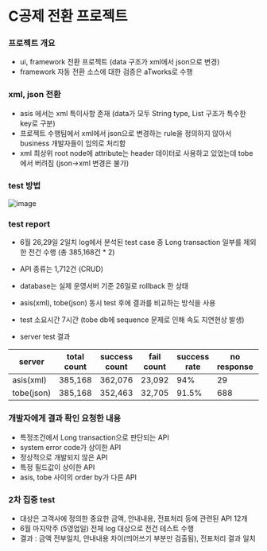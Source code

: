 # C공제 전환 프로젝트 
### 프로젝트 개요
- ui, framework 전환 프로젝트 (data 구조가 xml에서 json으로 변경)
- framework 자동 전환 소스에 대한 검증은 aTworks로 수행

### xml, json 전환
- asis 에서는 xml 특이사항 존재 (data가 모두 String type, List 구조가 특수한 key로 구분)
- 프로젝트 수행팀에서 xml에서 json으로 변경하는 rule을 정의하지 않아서 business 개발자들이 임의로 처리함
- xml 최상위 root node에 attribute는 header 데이터로 사용하고 있었는데 tobe에서 버려짐 (json->xml 변경은 불가)


### test 방법

![image](https://user-images.githubusercontent.com/85854794/221454115-0da24d30-409a-44bc-9e83-472ffb2a376f.png)


### test report
- 6월 26,29일 2일치 log에서 분석된 test case 중 Long transaction 일부를 제외한 전건 수행 (총 385,168건 * 2)
- API 종류는 1,712건 (CRUD)
- database는 실제 운영서버 기준 26일로 rollback 한 상태
- asis(xml), tobe(json) 동시 test 후에 결과를 비교하는 방식을 사용
- test 소요시간 7시간 (tobe db에 sequence 문제로 인해 속도 지연현상 발생)

- server test 결과

| server| total count| success count| fail count| success rate|no response| reponse time|
|---|---|---|---|---|---|---|
| asis(xml)| 385,168| 362,076|23,092| 94%| 29|0.29s|
| tobe(json)| 385,168| 352,463|32,705| 91.5%| 688|0.16s|


### 개발자에게 결과 확인 요청한 내용
- 특정조건에서 Long transaction으로 판단되는 API  
- system error code가 상이한 API 
- 정상적으로 개발되지 않은 API
- 특정 필드값이 상이한 API
- asis, tobe 사이의 order by가 다른 API 


### 2차 집중 test
- 대상은 고객사에 정의한 중요한 금액, 안내내용, 전표처리 등에 관련된 API 12개
- 6월 마지막주 (5영업일) 전체 log 대상으로 전건 테스트 수행 
- 결과 : 금액 전부일치, 안내내용 차이(띄어쓰기 부분만 검출됨), 전표처리 결과 일치
